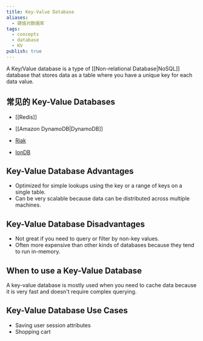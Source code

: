 ```yaml
---
title: Key-Value Database
aliases:
  - 键值对数据库
tags:
  - concepts
  - database
  - KV
publish: true
---
```

A Key/Value database is a type of [[Non-relational Database|NoSQL]] database that stores data as a table where you have a unique key for each data value.


## 常见的 Key-Value Databases

- [[Redis]]
- [[Amazon DynamoDB|DynamoDB]]

- [Riak](http://docs.basho.com/riak/kv/)
- [IonDB](https://github.com/iondbproject/iondb)

## Key-Value Database Advantages

- Optimized for simple lookups using the key or a range of keys on a single table.
- Can be very scalable because data can be distributed across multiple machines.

## Key-Value Database Disadvantages

- Not great if you need to query or filter by non-key values.
- Often more expensive than other kinds of databases because they tend to run in-memory.

## When to use a Key-Value Database

A key-value database is mostly used when you need to cache data because it is very fast and doesn't require complex querying.

## Key-Value Database Use Cases

- Saving user session attributes
- Shopping cart

